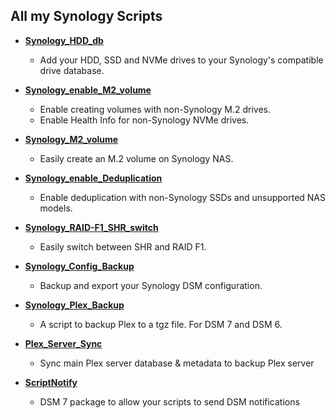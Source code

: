 ## All my Synology Scripts

- **<a href="https://github.com/007revad/Synology_HDD_db">Synology_HDD_db</a>**
  - Add your HDD, SSD and NVMe drives to your Synology's compatible drive database.

- **<a href="https://github.com/007revad/Synology_enable_M2_volume">Synology_enable_M2_volume</a>**
  - Enable creating volumes with non-Synology M.2 drives.
  - Enable Health Info for non-Synology NVMe drives.

- **<a href="https://github.com/007revad/Synology_M2_volume">Synology_M2_volume</a>**
  - Easily create an M.2 volume on Synology NAS.

- **<a href="https://github.com/007revad/Synology_enable_Deduplication">Synology_enable_Deduplication</a>**
  - Enable deduplication with non-Synology SSDs and unsupported NAS models.

- **<a href="https://github.com/007revad/Synology_RAID-F1_SHR_switch">Synology_RAID-F1_SHR_switch</a>**
  - Easily switch between SHR and RAID F1.

- **<a href="https://github.com/007revad/Synology_Config_Backup">Synology_Config_Backup</a>**
  - Backup and export your Synology DSM configuration.

- **<a href="https://github.com/007revad/Synology_Plex_Backup">Synology_Plex_Backup</a>**
  - A script to backup Plex to a tgz file. For DSM 7 and DSM 6.

- **<a href="https://github.com/007revad/Plex_Server_Sync">Plex_Server_Sync</a>**
  - Sync main Plex server database & metadata to backup Plex server

- **<a href="https://github.com/007revad/ScriptNotify">ScriptNotify</a>**
  - DSM 7 package to allow your scripts to send DSM notifications

